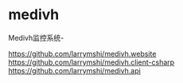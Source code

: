 # medivh
Medivh监控系统-



https://github.com/larrymshi/medivh.website
https://github.com/larrymshi/medivh.client-csharp
https://github.com/larrymshi/medivh.api